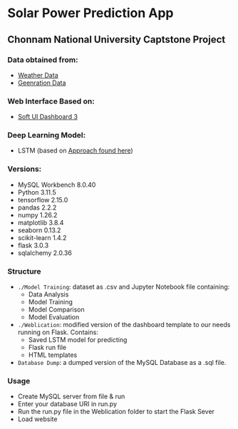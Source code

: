 # Solar Power Prediction App
## Chonnam National University Captstone Project
### Data obtained from:
- [Weather Data](https://data.kma.go.kr/)
- [Geenration Data](https://www.data.go.kr/data/15099650/fileData.do)
### Web Interface Based on:
- [Soft UI Dashboard 3](https://github.com/creativetimofficial/soft-ui-dashboard)
### Deep Learning Model:
- LSTM (based on [Approach found here](https://www.kaggle.com/code/energyenthusiast/solar-forecasting-lstm))
### Versions:
- MySQL Workbench 8.0.40
- Python 3.11.5
- tensorflow 2.15.0
- pandas 2.2.2
- numpy 1.26.2
- matplotlib 3.8.4
- seaborn 0.13.2
- scikit-learn 1.4.2
- flask 3.0.3
- sqlalchemy 2.0.36
### Structure
- `./Model Training`: dataset as .csv and Jupyter Notebook file containing:
  - Data Analysis
  - Model Training
  - Model Comparison
  - Model Evaluation
- `./Weblication`: modified version of the dashboard template to our needs running on Flask. Contains:
  - Saved LSTM model for predicting
  - Flask run file
  - HTML templates
- `Database Dump`: a dumped version of the MySQL Database as a .sql file.
### Usage
- Create MySQL server from file & run
- Enter your database URI in run.py
- Run the run.py file in the Weblication folder to start the Flask Sever
- Load website
